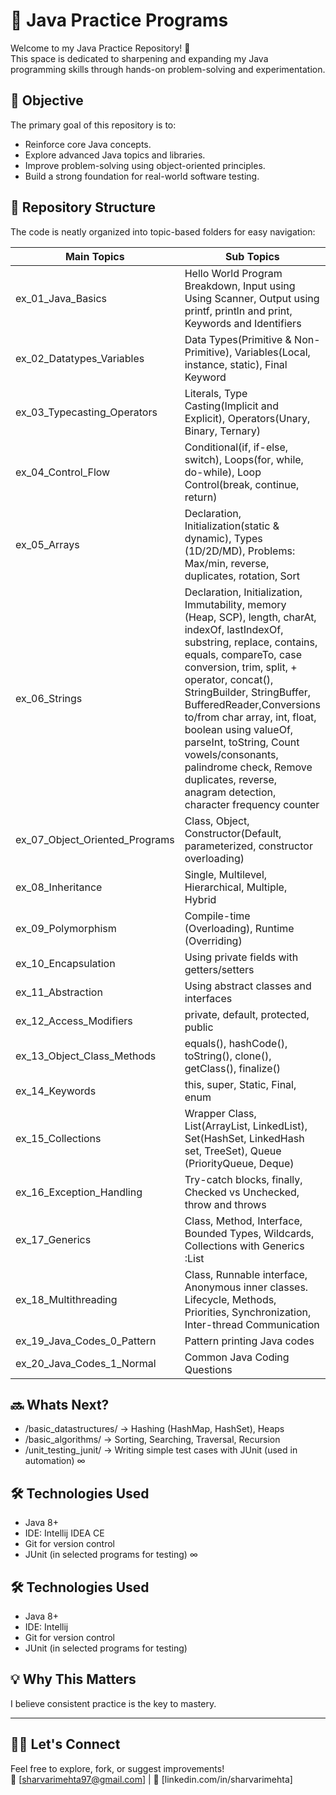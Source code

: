 # 🧠 Java Practice Programs

Welcome to my Java Practice Repository! 🚀  
This space is dedicated to sharpening and expanding my Java programming skills through hands-on problem-solving and experimentation.

## 🎯 Objective

The primary goal of this repository is to:
- Reinforce core Java concepts.
- Explore advanced Java topics and libraries.
- Improve problem-solving using object-oriented principles.
- Build a strong foundation for real-world software testing.

## 📂 Repository Structure

The code is neatly organized into topic-based folders for easy navigation:

| Main Topics                    | Sub Topics                                                                                                                                                                                                                                                                                                                                                                                                                                                         |
|--------------------------------|--------------------------------------------------------------------------------------------------------------------------------------------------------------------------------------------------------------------------------------------------------------------------------------------------------------------------------------------------------------------------------------------------------------------------------------------------------------------|
| ex_01_Java_Basics              | Hello World Program Breakdown, Input using Using Scanner, Output using printf, println and print, Keywords and Identifiers                                                                                                                                                                                                                                                                                                                                         |
| ex_02_Datatypes_Variables      | Data Types(Primitive & Non-Primitive), Variables(Local, instance, static), Final Keyword                                                                                                                                                                                                                                                                                                                                                                           |
| ex_03_Typecasting_Operators    | Literals, Type Casting(Implicit and Explicit), Operators(Unary, Binary, Ternary)                                                                                                                                                                                                                                                                                                                                                                                   |
| ex_04_Control_Flow             | Conditional(if, if-else, switch), Loops(for, while, do-while), Loop Control(break, continue, return)                                                                                                                                                                                                                                                                                                                                                               |
| ex_05_Arrays                   | Declaration, Initialization(static & dynamic), Types (1D/2D/MD), Problems: Max/min, reverse, duplicates, rotation, Sort                                                                                                                                                                                                                                                                                                                                            |
| ex_06_Strings                  | Declaration, Initialization, Immutability, memory (Heap, SCP), length, charAt, indexOf, lastIndexOf, substring, replace, contains, equals, compareTo, case conversion, trim, split, + operator, concat(), StringBuilder, StringBuffer, BufferedReader,Conversions to/from char array, int, float, boolean using valueOf, parseInt, toString, Count vowels/consonants, palindrome check, Remove duplicates, reverse, anagram detection, character frequency counter |
| ex_07_Object_Oriented_Programs | Class, Object, Constructor(Default, parameterized, constructor overloading)                                                                                                                                                                                                                                                                                                                                                                                        |
| ex_08_Inheritance              | Single, Multilevel, Hierarchical, Multiple, Hybrid                                                                                                                                                                                                                                                                                                                                                                                                                 |
| ex_09_Polymorphism             | Compile-time (Overloading), Runtime (Overriding)                                                                                                                                                                                                                                                                                                                                                                                                                   |
| ex_10_Encapsulation            | Using private fields with getters/setters                                                                                                                                                                                                                                                                                                                                                                                                                          |
| ex_11_Abstraction              | Using abstract classes and interfaces                                                                                                                                                                                                                                                                                                                                                                                                                              |
| ex_12_Access_Modifiers         | private, default, protected, public                                                                                                                                                                                                                                                                                                                                                                                                                                |
| ex_13_Object_Class_Methods     | equals(), hashCode(), toString(), clone(), getClass(), finalize()                                                                                                                                                                                                                                                                                                                                                                                                  |
| ex_14_Keywords                 | this, super, Static, Final, enum                                                                                                                                                                                                                                                                                                                                                                                                                                   |
| ex_15_Collections              | Wrapper Class, List(ArrayList, LinkedList), Set(HashSet, LinkedHash set, TreeSet), Queue (PriorityQueue, Deque)                                                                                                                                                                                                                                                                                                                                                    |
| ex_16_Exception_Handling       | Try-catch blocks, finally, Checked vs Unchecked, throw and throws                                                                                                                                                                                                                                                                                                                                                                                                  |
| ex_17_Generics                 | Class, Method, Interface, Bounded Types, Wildcards, Collections with Generics :List<String>                                                                                                                                                                                                                                                                                                                                                                        | 
| ex_18_Multithreading           | Class, Runnable interface, Anonymous inner classes. Lifecycle, Methods, Priorities, Synchronization, Inter-thread Communication                                                                                                                                                                                                                                                                                                                                    |
| ex_19_Java_Codes_0_Pattern     | Pattern printing Java codes                                                                                                                                                                                                                                                                                                                                                                                                                                        |
| ex_20_Java_Codes_1_Normal      | Common Java Coding Questions                                                                                                                                                                                                                                                                                                                                                                                                                                       | 

## 🔜 Whats Next? 
- /basic_datastructures/     → Hashing (HashMap, HashSet), Heaps
- /basic_algorithms/         → Sorting, Searching, Traversal, Recursion
- /unit_testing_junit/       → Writing simple test cases with JUnit (used in automation) 
∞

## 🛠 Technologies Used

- Java 8+
- IDE: Intellij IDEA CE
- Git for version control
- JUnit (in selected programs for testing)
∞

## 🛠 Technologies Used

- Java 8+
- IDE: Intellij
- Git for version control
- JUnit (in selected programs for testing)

## 💡 Why This Matters

I believe consistent practice is the key to mastery.

---

## 🙋‍♂️ Let's Connect

Feel free to explore, fork, or suggest improvements!  
📧 [sharvarimehta97@gmail.com] | 💼 [linkedin.com/in/sharvarimehta]